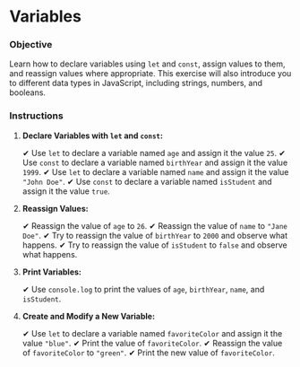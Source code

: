 # Variables

### Objective

Learn how to declare variables using `let` and `const`, assign values to them, and reassign values where appropriate. This exercise will also introduce you to different data types in JavaScript, including strings, numbers, and booleans.

### Instructions

1.  **Declare Variables with `let` and `const`:**

    ✔ Use `let` to declare a variable named `age` and assign it the value `25`.
    ✔ Use `const` to declare a variable named `birthYear` and assign it the value `1999`.
    ✔ Use `let` to declare a variable named `name` and assign it the value `"John Doe"`.
    ✔ Use `const` to declare a variable named `isStudent` and assign it the value `true`.

2.  **Reassign Values:**

    ✔ Reassign the value of `age` to `26`.
    ✔ Reassign the value of `name` to `"Jane Doe"`.
    ✔ Try to reassign the value of `birthYear` to `2000` and observe what happens.
    ✔ Try to reassign the value of `isStudent` to `false` and observe what happens.

3.  **Print Variables:**

    ✔ Use `console.log` to print the values of `age`, `birthYear`, `name`, and `isStudent`.

4.  **Create and Modify a New Variable:**

    ✔ Use `let` to declare a variable named `favoriteColor` and assign it the value `"blue"`.
    ✔ Print the value of `favoriteColor`.
    ✔ Reassign the value of `favoriteColor` to `"green"`.
    ✔ Print the new value of `favoriteColor`.
